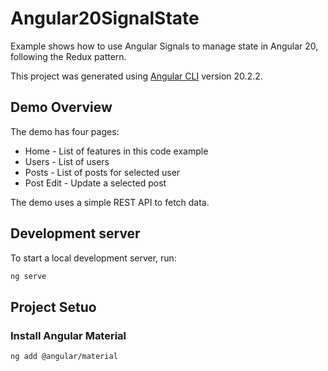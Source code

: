 # Angular20SignalState

Example shows how to use Angular Signals to manage state in Angular 20, following the Redux pattern.

This project was generated using [Angular CLI](https://github.com/angular/angular-cli) version 20.2.2.

## Demo Overview

The demo has four pages:

* Home - List of features in this code example
* Users - List of users
* Posts - List of posts for selected user
* Post Edit - Update a selected post

The demo uses a simple REST API to fetch data.

## Development server

To start a local development server, run:

```bash
ng serve
```

## Project Setuo

### Install Angular Material

```
ng add @angular/material
```


